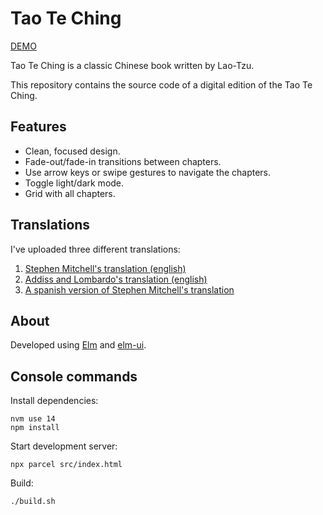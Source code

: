 # Tao Te Ching

[DEMO](https://mauroc8.github.io/tao-te-ching/)

Tao Te Ching is a classic Chinese book written by Lao-Tzu.

This repository contains the source code of a digital edition of the Tao Te Ching.

## Features

- Clean, focused design.
- Fade-out/fade-in transitions between chapters.
- Use arrow keys or swipe gestures to navigate the chapters.
- Toggle light/dark mode.
- Grid with all chapters.

## Translations

I've uploaded three different translations:

1. [Stephen Mitchell's translation (english)](https://mauroc8.github.io/tao-te-ching/)
2. [Addiss and Lombardo's translation (english)](https://mauroc8.github.io/tao-te-ching/addiss-lombardo/)
3. [A spanish version of Stephen Mitchell's translation](https://mauroc8.github.io/tao-te-ching/es/)

## About

Developed using [Elm](https://elm-lang.org/) and [elm-ui](https://package.elm-lang.org/packages/mdgriffith/elm-ui/latest/).

## Console commands

Install dependencies:

    nvm use 14
    npm install

Start development server:

    npx parcel src/index.html

Build:

    ./build.sh
